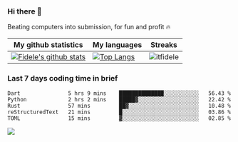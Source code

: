 ### Hi there 👋
<p>Beating computers into submission, for fun and profit 🔥</p>

|My github statistics|My languages|Streaks|
|-|-|-|
|[![Fidele's github stats](https://github-readme-stats.vercel.app/api?username=itfidele&count_private=true&show_icons=true&theme=dark&hide_title=true)](https://github.com/itfidele)|[![Top Langs](https://github-readme-stats.vercel.app/api/top-langs/?username=itfidele&show_icons=true&langs_count=10&theme=dark&layout=compact&hide_title=true)](https://github.com/itfidele)|![itfidele](https://github-readme-streak-stats.herokuapp.com/?user=itfidele&theme=dark)

### Last 7 days coding time in brief
<!--START_SECTION:waka-->

```text
Dart               5 hrs 9 mins    ██████████████░░░░░░░░░░░   56.43 %
Python             2 hrs 2 mins    █████▓░░░░░░░░░░░░░░░░░░░   22.42 %
Rust               57 mins         ██▓░░░░░░░░░░░░░░░░░░░░░░   10.48 %
reStructuredText   21 mins         █░░░░░░░░░░░░░░░░░░░░░░░░   03.86 %
TOML               15 mins         ▓░░░░░░░░░░░░░░░░░░░░░░░░   02.85 %
```

<!--END_SECTION:waka-->

![](https://komarev.com/ghpvc/?username=itfidele)
